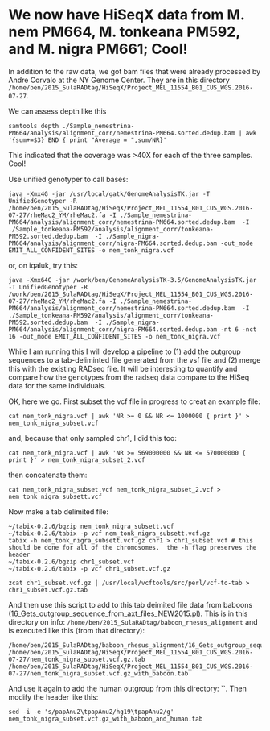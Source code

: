 # We now have HiSeqX data from M. nem PM664, M. tonkeana PM592, and M. nigra PM661; Cool!

In addition to the raw data, we got bam files that were already processed by Andre Corvalo at the NY Genome Center.  They are in this directory `/home/ben/2015_SulaRADtag/HiSeqX/Project_MEL_11554_B01_CUS_WGS.2016-07-27`.

We can assess depth like this
```
samtools depth ./Sample_nemestrina-PM664/analysis/alignment_corr/nemestrina-PM664.sorted.dedup.bam | awk '{sum+=$3} END { print "Average = ",sum/NR}'
```

This indicated that the coverage was >40X for each of the three samples.  Cool!

Use unified genotyper to call bases:
```
java -Xmx4G -jar /usr/local/gatk/GenomeAnalysisTK.jar -T UnifiedGenotyper -R /home/ben/2015_SulaRADtag/HiSeqX/Project_MEL_11554_B01_CUS_WGS.2016-07-27/rheMac2_YM/rheMac2.fa -I ./Sample_nemestrina-PM664/analysis/alignment_corr/nemestrina-PM664.sorted.dedup.bam  -I ./Sample_tonkeana-PM592/analysis/alignment_corr/tonkeana-PM592.sorted.dedup.bam  -I ./Sample_nigra-PM664/analysis/alignment_corr/nigra-PM664.sorted.dedup.bam -out_mode EMIT_ALL_CONFIDENT_SITES -o nem_tonk_nigra.vcf
```
or, on iqaluk, try this:

```
java -Xmx64G -jar /work/ben/GenomeAnalysisTK-3.5/GenomeAnalysisTK.jar -T UnifiedGenotyper -R /work/ben/2015_SulaRADtag/HiSeqX/Project_MEL_11554_B01_CUS_WGS.2016-07-27/rheMac2_YM/rheMac2.fa -I ./Sample_nemestrina-PM664/analysis/alignment_corr/nemestrina-PM664.sorted.dedup.bam  -I ./Sample_tonkeana-PM592/analysis/alignment_corr/tonkeana-PM592.sorted.dedup.bam  -I ./Sample_nigra-PM664/analysis/alignment_corr/nigra-PM664.sorted.dedup.bam -nt 6 -nct 16 -out_mode EMIT_ALL_CONFIDENT_SITES -o nem_tonk_nigra.vcf
```

While I am running this I will develop a pipeline to (1) add the outgroup sequences to a tab-deliminted file generated from the vsf file and (2) merge this with the existing RADseq file.  It will be interesting to quantify and compare how the genotypes from the radseq data compare to the HiSeq data for the same individuals.

OK, here we go.  First subset the vcf file in progress to creat an example file:
```
cat nem_tonk_nigra.vcf | awk 'NR >= 0 && NR <= 1000000 { print }' > nem_tonk_nigra_subset.vcf
```
and, because that only sampled chr1, I did this too:
```
cat nem_tonk_nigra.vcf | awk 'NR >= 569000000 && NR <= 570000000 { print }' > nem_tonk_nigra_subset_2.vcf
```
then concatenate them:
```
cat nem_tonk_nigra_subset.vcf nem_tonk_nigra_subset_2.vcf > nem_tonk_nigra_subsett.vcf
```

Now make a tab delimited file:
```
~/tabix-0.2.6/bgzip nem_tonk_nigra_subsett.vcf
~/tabix-0.2.6/tabix -p vcf nem_tonk_nigra_subsett.vcf.gz
tabix -h nem_tonk_nigra_subsett.vcf.gz chr1 > chr1_subset.vcf # this should be done for all of the chromosomes.  the -h flag preserves the header
~/tabix-0.2.6/bgzip chr1_subset.vcf
~/tabix-0.2.6/tabix -p vcf chr1_subset.vcf.gz

zcat chr1_subset.vcf.gz | /usr/local/vcftools/src/perl/vcf-to-tab > chr1_subset.vcf.gz.tab
```
And then use this script to add to this tab deimited file data from baboons (16_Gets_outgroup_sequence_from_axt_files_NEW2015.pl). This is in this directory on info: `/home/ben/2015_SulaRADtag/baboon_rhesus_alignment` and is executed like this (from that directory):
```
/home/ben/2015_SulaRADtag/baboon_rhesus_alignment/16_Gets_outgroup_sequence_from_axt_files_NEW2015.pl /home/ben/2015_SulaRADtag/HiSeqX/Project_MEL_11554_B01_CUS_WGS.2016-07-27/nem_tonk_nigra_subset.vcf.gz.tab /home/ben/2015_SulaRADtag/HiSeqX/Project_MEL_11554_B01_CUS_WGS.2016-07-27/nem_tonk_nigra_subset.vcf.gz_with_baboon.tab
```
And use it again to add the human outgroup from this directory: ``.  Then modify the header like this:
```
sed -i -e 's/papAnu2\tpapAnu2/hg19\tpapAnu2/g' nem_tonk_nigra_subset.vcf.gz_with_baboon_and_human.tab
```
